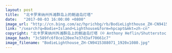 ```yaml
---
layout: post
title:  "北卡罗来纳州外滩群岛上的鲍迪岛灯塔"
date:   "2017-08-03 16:00:00 +0800"
image_url: "http://cn.bing.com/az/hprichbg/rb/BodieLighthouse_ZH-CN9415388071_1920x1080.jpg"
link: "/search?q=Bodie+Island+Lighthouse&form=hpcapt&mkt=zh-cn"
copyright: "北卡罗来纳州外滩群岛上的鲍迪岛灯塔 (© Anthony Heflin/Shutterstock)"
image_hash: "3c589fc6f8ce120ee7e37d3af70661c7"
image_filename: "BodieLighthouse_ZH-CN9415388071_1920x1080.jpg"
---
```

